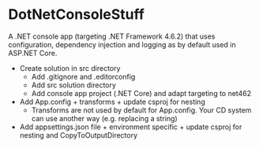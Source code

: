 # DotNetConsoleStuff

A .NET console app (targeting .NET Framework 4.6.2) that uses configuration, dependency injection and logging as by default used in ASP.NET Core.

* Create solution in src directory
  * Add .gitignore and .editorconfig
  * Add src solution directory
  * Add console app project (.NET Core) and adapt targeting to net462
* Add App.config + transforms + update csproj for nesting
  * Transforms are not used by default for App.config. Your CD system can use another way (e.g. replacing a string)
* Add appsettings.json file + environment specific + update csproj for nesting and CopyToOutputDirectory
